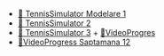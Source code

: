 - [📄 TennisSimulator Modelare 1](https://docs.google.com/document/d/1uZ0Rvk8hRSy6OR-FSK8GFXTh8IL0AnO2FY_tVB47WR0/edit)
- [📄 TennisSimulator  2](https://docs.google.com/document/d/1F4W0tIOBeACVRsP9o2qlwMeZLWYKegbhOZs52mgxQ2A/edit?tab=t.0)
- [📄 TennisSimulator  3](https://docs.google.com/document/d/1RbwwnwzA4JzjUdeDuMxs-vIv1iam7CJkLORddaSTuFQ/edit?tab=t.0)   +  [📄VideoProgres](https://docs.google.com/document/d/1RbwwnwzA4JzjUdeDuMxs-vIv1iam7CJkLORddaSTuFQ/edit?tab=t.0)
- [📄VideoProgress Saptamana 12](https://youtu.be/Lj2akWTp-BA) 
